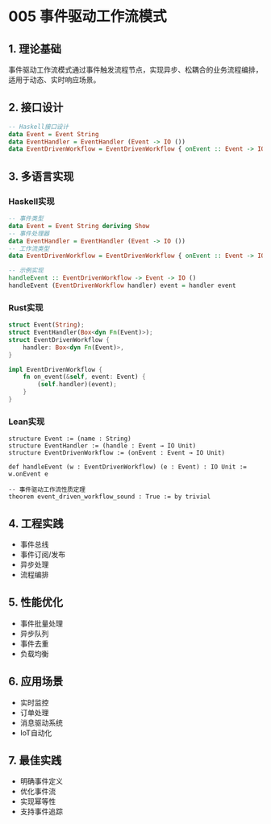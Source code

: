 # 005 事件驱动工作流模式

## 1. 理论基础

事件驱动工作流模式通过事件触发流程节点，实现异步、松耦合的业务流程编排，适用于动态、实时响应场景。

## 2. 接口设计

```haskell
-- Haskell接口设计
data Event = Event String
data EventHandler = EventHandler (Event -> IO ())
data EventDrivenWorkflow = EventDrivenWorkflow { onEvent :: Event -> IO () }
```

## 3. 多语言实现

### Haskell实现

```haskell
-- 事件类型
data Event = Event String deriving Show
-- 事件处理器
data EventHandler = EventHandler (Event -> IO ())
-- 工作流类型
data EventDrivenWorkflow = EventDrivenWorkflow { onEvent :: Event -> IO () }

-- 示例实现
handleEvent :: EventDrivenWorkflow -> Event -> IO ()
handleEvent (EventDrivenWorkflow handler) event = handler event
```

### Rust实现

```rust
struct Event(String);
struct EventHandler(Box<dyn Fn(Event)>);
struct EventDrivenWorkflow {
    handler: Box<dyn Fn(Event)>,
}

impl EventDrivenWorkflow {
    fn on_event(&self, event: Event) {
        (self.handler)(event);
    }
}
```

### Lean实现

```lean
structure Event := (name : String)
structure EventHandler := (handle : Event → IO Unit)
structure EventDrivenWorkflow := (onEvent : Event → IO Unit)

def handleEvent (w : EventDrivenWorkflow) (e : Event) : IO Unit := w.onEvent e

-- 事件驱动工作流性质定理
theorem event_driven_workflow_sound : True := by trivial
```

## 4. 工程实践

- 事件总线
- 事件订阅/发布
- 异步处理
- 流程编排

## 5. 性能优化

- 事件批量处理
- 异步队列
- 事件去重
- 负载均衡

## 6. 应用场景

- 实时监控
- 订单处理
- 消息驱动系统
- IoT自动化

## 7. 最佳实践

- 明确事件定义
- 优化事件流
- 实现幂等性
- 支持事件追踪
